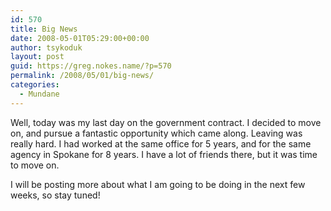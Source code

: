 ```yaml
---
id: 570
title: Big News
date: 2008-05-01T05:29:00+00:00
author: tsykoduk
layout: post
guid: https://greg.nokes.name/?p=570
permalink: /2008/05/01/big-news/
categories:
  - Mundane
---
```

<p>Well, today was my last day on the government contract. I decided to move on, and pursue a fantastic opportunity which came along. Leaving was really hard. I had worked at the same office for 5 years, and for the same agency in Spokane for 8 years. I have a lot of friends there, but it was time to move on.</p>


<p>I will be posting more about what I am going to be doing in the next few weeks, so stay tuned!</p>